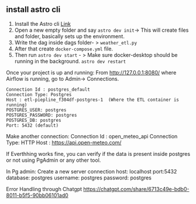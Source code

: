 ## install astro cli 

1. Install the Astro cli [Link](https://www.astronomer.io/docs/astro/cli/overview)
2. Open a new empty folder and say `astro dev init`-> This will create files and folder, basically sets up the environment.
3. Write the dag inside dags folder- > `weather_etl.py`
4. After that create  `docker-compose.yml` file.
5. Then run `astro dev start` - > Make sure docker-desktop should be running in the background.
`astro dev restart`

Once your project is up and running:
From http://127.0.0.1:8080/ where Airflow is running, go to Admin-> Connections.

    Connection Id : postgres_default
    Connection Type: Postgres
    Host : etl-piepline_f304df-postgres-1  (Where the ETL container is running)
    POSTGRES_USER: postgres
    POSTGRES_PASSWORD: postgres
    POSTGRES_DB: postgres
    Port: 5432 (default)


Make another connection: 
    Connection Id : open_meteo_api
    Connection Type: HTTP
    Host : https://api.open-meteo.com/

If Everthhing works fine, you can verify if the data is present inside postgres or not using PgAdmin or any other tool.

In Pg admin: 
Create a new server connection
    host: localhost
    port:5432
    database: postgres
    username: postgres
    password: postgres

Error Handling through Chatgpt
https://chatgpt.com/share/6713c49e-bdb0-8011-b5f5-90bb06101ad0
